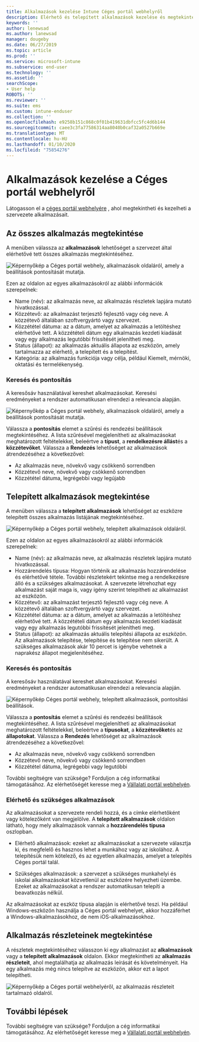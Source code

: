 ```yaml
---
title: Alkalmazások kezelése Intune Céges portál webhelyről
description: Elérhető és telepített alkalmazások kezelése és megtekintése
keywords: ''
author: lenewsad
ms.author: lanewsad
manager: dougeby
ms.date: 06/27/2019
ms.topic: article
ms.prod: ''
ms.service: microsoft-intune
ms.subservice: end-user
ms.technology: ''
ms.assetid: ''
searchScope:
- User help
ROBOTS: ''
ms.reviewer: ''
ms.suite: ems
ms.custom: intune-enduser
ms.collection: ''
ms.openlocfilehash: e9258b151c868c0f01b419631dbfcc5fc4d6b144
ms.sourcegitcommit: caee3c3fa77586314aa8040b0caf32a0527b669e
ms.translationtype: MT
ms.contentlocale: hu-HU
ms.lasthandoff: 01/10/2020
ms.locfileid: "75854276"
---
```

# <a name="manage-apps-from-the-company-portal-website"></a>Alkalmazások kezelése a Céges portál webhelyről 
Látogasson el a [céges portál webhelyére](https://portal.manage.microsoft.com) , ahol megtekintheti és kezelheti a szervezete alkalmazásait. 

## <a name="view-all-apps"></a>Az összes alkalmazás megtekintése  
A menüben válassza az **alkalmazások** lehetőséget a szervezet által elérhetővé tett összes alkalmazás megtekintéséhez. 

   ![Képernyőkép a Céges portál webhely, alkalmazások oldaláról, amely a beállítások pontosítását mutatja.](./media/intune-view-apps-1907.png)  

Ezen az oldalon az egyes alkalmazásokról az alábbi információk szerepelnek:  

* Name (név): az alkalmazás neve, az alkalmazás részletek lapjára mutató hivatkozással.
* Közzétevő: az alkalmazást terjesztő fejlesztő vagy cég neve. A közzétevő általában szoftvergyártó vagy szervezet.  
* Közzététel dátuma: az a dátum, amelyet az alkalmazás a letöltéshez elérhetővé tett. A közzétételi dátum egy alkalmazás kezdeti kiadását vagy egy alkalmazás legutóbbi frissítését jelenítheti meg.
* Status (állapot): az alkalmazás aktuális állapota az eszközön, amely tartalmazza az elérhető, a telepített és a telepítést. 
* Kategória: az alkalmazás funkciója vagy célja, például Kiemelt, mérnöki, oktatási és termelékenység.  

### <a name="search-and-refine"></a>Keresés és pontosítás   

A keresősáv használatával kereshet alkalmazásokat. Keresési eredményeket a rendszer automatikusan elrendezi a relevancia alapján.  

   ![Képernyőkép a Céges portál webhely, alkalmazások oldaláról, amely a beállítások pontosítását mutatja.](./media/intune-refine-all-apps-1907.png)  

Válassza a **pontosítás** elemet a szűrési és rendezési beállítások megtekintéséhez. A lista szűrésével megjelenítheti az alkalmazásokat meghatározott feltételekkel, beleértve a **típust**, a **rendelkezésre állást**és a **közzétevőket**. Válassza a **Rendezés** lehetőséget az alkalmazások átrendezéséhez a következővel:

* Az alkalmazás neve, növekvő vagy csökkenő sorrendben 
* Közzétevő neve, növekvő vagy csökkenő sorrendben 
* Közzététel dátuma, legrégebbi vagy legújabb  

## <a name="view-installed-apps"></a>Telepített alkalmazások megtekintése  
A menüben válassza a **telepített alkalmazások** lehetőséget az eszközre telepített összes alkalmazás listájának megtekintéséhez.  

   ![Képernyőkép a Céges portál webhely, telepített alkalmazások oldaláról.](./media/intune-installed-apps-1907.png)  


Ezen az oldalon az egyes alkalmazásokról az alábbi információk szerepelnek:  

* Name (név): az alkalmazás neve, az alkalmazás részletek lapjára mutató hivatkozással.
* Hozzárendelés típusa: Hogyan történik az alkalmazás hozzárendelése és elérhetővé tétele. További részletekért tekintse meg a rendelkezésre álló és a szükséges alkalmazásokat. A szervezete létrehozhat egy alkalmazást saját maga is, vagy igény szerint telepítheti az alkalmazást az eszközön.  
* Közzétevő: az alkalmazást terjesztő fejlesztő vagy cég neve. A közzétevő általában szoftvergyártó vagy szervezet.  
* Közzététel dátuma: az a dátum, amelyet az alkalmazás a letöltéshez elérhetővé tett. A közzétételi dátum egy alkalmazás kezdeti kiadását vagy egy alkalmazás legutóbbi frissítését jelenítheti meg.
* Status (állapot): az alkalmazás aktuális telepítési állapota az eszközön. Az alkalmazások telepítése, telepítése és telepítése nem sikerült. A szükséges alkalmazások akár 10 percet is igénybe vehetnek a naprakész állapot megjelenítéséhez.  

### <a name="search-and-refine"></a>Keresés és pontosítás  

A keresősáv használatával kereshet alkalmazásokat. Keresési eredményeket a rendszer automatikusan elrendezi a relevancia alapján.  

   ![Képernyőkép Céges portál webhely, telepített alkalmazások, pontosítási beállítások.](./media/intune-installed-refine-1907.png)  

Válassza a **pontosítás** elemet a szűrési és rendezési beállítások megtekintéséhez. A lista szűrésével megjelenítheti az alkalmazásokat meghatározott feltételekkel, beleértve a **típusokat**, a **közzétevőket**és az **állapotokat**. Válassza a **Rendezés** lehetőséget az alkalmazások átrendezéséhez a következővel:

* Az alkalmazás neve, növekvő vagy csökkenő sorrendben  
* Közzétevő neve, növekvő vagy csökkenő sorrendben  
* Közzététel dátuma, legrégebbi vagy legutóbbi  

További segítségre van szüksége? Forduljon a cég informatikai támogatásához. Az elérhetőségét keresse meg a [Vállalati portál webhelyén](https://go.microsoft.com/fwlink/?linkid=2010980).  

### <a name="available-and-required-apps"></a>Elérhető és szükséges alkalmazások
Az alkalmazásokat a szervezete rendeli hozzá, és a címke elérhetőként vagy kötelezőként van megjelölve. A **telepített alkalmazások** oldalon látható, hogy mely alkalmazások vannak a **hozzárendelés típusa** oszlopban. 


* Elérhető alkalmazások: ezeket az alkalmazásokat a szervezete választja ki, és megfelelő és hasznos lehet a munkához vagy az iskolához. A telepítésük nem kötelező, és az egyetlen alkalmazás, amelyet a telepítés Céges portál talál. 

* Szükséges alkalmazások: a szervezet a szükséges munkahelyi és iskolai alkalmazásokat közvetlenül az eszközére helyezheti üzembe. Ezeket az alkalmazásokat a rendszer automatikusan telepíti a beavatkozás nélkül. 

Az alkalmazásokat az eszköz típusa alapján is elérhetővé teszi. Ha például Windows-eszközön használja a Céges portál webhelyet, akkor hozzáférhet a Windows-alkalmazásokhoz, de nem iOS-alkalmazásokhoz.  

## <a name="view-app-details"></a>Alkalmazás részleteinek megtekintése  
A részletek megtekintéséhez válasszon ki egy alkalmazást az **alkalmazások** vagy a **telepített alkalmazások** oldalon. Ekkor megtekintheti az **alkalmazás részleteit**, ahol megtalálhatja az alkalmazás leírását és követelményeit. Ha egy alkalmazás még nincs telepítve az eszközön, akkor ezt a lapot telepítheti. 


   ![Képernyőkép a Céges portál webhelyéről, az alkalmazás részleteit tartalmazó oldalról.](./media/intune-app-details-1907.png)  

## <a name="next-steps"></a>További lépések
További segítségre van szüksége? Forduljon a cég informatikai támogatásához. Az elérhetőségét keresse meg a [Vállalati portál webhelyén](https://go.microsoft.com/fwlink/?linkid=2010980).  
